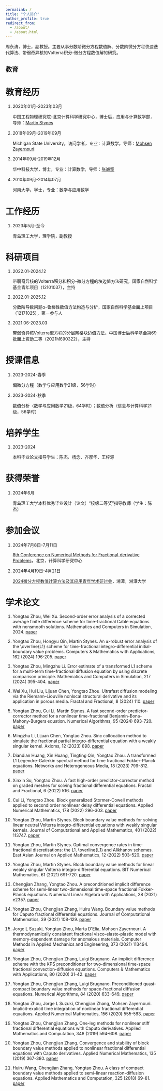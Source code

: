 ```yaml
---
permalink: /
title: "个人简介"
author_profile: true
redirect_from: 
  - /about/
  - /about.html
---
```


周永涛，博士，副教授。主要从事分数阶微分方程数值解、分数阶微分方程快速迭代算法、带弱奇异核的Volterra积分-微分方程数值解的研究。
<h2 id="教育"> 教育</h2>

# 教育经历

1. 2020年01月-2023年03月

   中国工程物理研究院-北京计算科学研究中心，博士后，应用与计算数学部，导师：[Martin Stynes](http://www.csrc.ac.cn/en/people/faculty/151.html)

1. 2018年09月-2019年09月

   Michigan State University，访问学者，专业：计算数学，导师：[Mohsen Zayernouri](https://engineering.msu.edu/faculty/Mohsen-Zayernouri)

1. 2014年09月-2019年12月

   华中科技大学，博士，专业：计算数学，导师：[张诚坚](http://faculty.hust.edu.cn/zhangchengjian/zh_CN/index.htm)

1. 2010年09月-2014年07月

   河南大学，学士，专业：数学与应用数学

工作经历
======
1. 2023年5月-至今

   青岛理工大学，理学院，副教授

科研项目
======
1. 2022.01-2024.12

   带弱奇异核的Volterra积分和积分-微分方程的块边值方法研究，国家自然科学基金青年项目（12101037），主持

1. 2022.01-2025.12

   分数阶导数问题⍺-鲁棒性数值方法构造与分析，国家自然科学基金面上项目（12171025），第一参与人

1. 2021.06-2023.03

   带弱奇异核Volterra型方程的分层网格块边值方法，中国博士后科学基金第69批面上资助二等（2021M690322），主持

授课信息
======
1. 2023-2024-春季

   偏微分方程（数学与应用数学21级，56学时）
   
1. 2023-2024-秋季

   数值分析（数学与应用数学21级，64学时）；数值分析（信息与计算科学21级，56学时）

培养学生
======
1. 2023-2024

   本科毕业论文指导学生：陈杰、杨念、齐厚华、王梓源

获得荣誉
======
1. 2024年6月

   青岛理工大学本科优秀毕业设计（论文）“校级二等奖”指导教师（学生：陈杰）

参加会议
======
1. 2024年7月8日-7月11日

   [8th Conference on Numerical Methods for Fractional-derivative Problems](https://www.csrc.ac.cn/en/event/workshop/2024-02-19/119.html)，北京，计算科学研究中心

2. 2024年4月19日-4月21日

   [2024微分方程数值计算方法及其应用青年学术研讨会](https://math.xtu.edu.cn/info/1057/4307.htm)，湘潭，湘潭大学


学术论文
======
1. Yongtao Zhou, Wei Xu. Second-order error analysis of a corrected average finite difference scheme for time-fractional Cable equations with nonsmooth solutions. Mathematics and Computers in Simulation, 2024. [paper](https://www.sciencedirect.com/science/article/abs/pii/S037847542400288X)

1. Yongtao Zhou, Hongyu Qin, Martin Stynes. An ⍺-robust error analysis of the \overline{L1} scheme for time-fractional integro-differential initial-boundary value problems. Computers & Mathematics with Applications, 162 (2024) 196-205. [paper](https://www.sciencedirect.com/science/article/pii/S0898122124001226)

1. Yongtao Zhou, Mingzhu Li. Error estimate of a transformed L1 scheme for a multi-term time-fractional diffusion equation by using discrete comparison principle. Mathematics and Computers in Simulation, 217 (2024) 395-404. [paper](https://www.sciencedirect.com/science/article/pii/S0378475423004718)

1. Wei Xu, Hui Liu, Lijuan Chen, Yongtao Zhou. Ultrafast diffusion modeling via the Riemann–Liouville nonlocal structural derivative and its application in porous media. Fractal and Fractional, 8 (2024) 110. [paper](https://www.mdpi.com/2504-3110/8/2/110)

1. Yongtao Zhou, Cui Li, Martin Stynes. A fast second-order predictor-corrector method for a nonlinear time-fractional Benjamin-Bona-Mahony-Burgers equation. Numerical Algorithms, 95 (2024) 693-720. [paper](https://link.springer.com/article/10.1007/s11075-023-01586-x)
   
1. Mingzhu Li, Lijuan Chen, Yongtao Zhou. Sinc collocation method to simulate the fractional partial integro-differential equation with a weakly singular kernel. Axioms, 12 (2023) 898. [paper](https://www.mdpi.com/2075-1680/12/9/898)

1. Diandian Huang, Xin Huang, Tingting Qin, Yongtao Zhou. A transformed L1 Legendre-Galerkin spectral method for time fractional Fokker-Planck equations. Networks and Heterogeneous Media, 18 (2023) 799-812. [paper](https://www.aimspress.com/aimspress-data/nhm/2023/2/PDF/nhm-18-02-034.pdf)

1. Xinxin Su, Yongtao Zhou. A fast high-order predictor-corrector method on graded meshes for solving fractional differential equations. Fractal and Fractional, 6 (2022) 516. [paper](https://www.mdpi.com/2504-3110/6/9/516)

1. Cui Li, Yongtao Zhou. Block generalized Stormer-Cowell methods applied to second order nonlinear delay differential equations. Applied Numerical Mathematics, 178 (2022) 296-303. [paper](https://www.sciencedirect.com/science/article/abs/pii/S0168927422000988)  

1. Yongtao Zhou, Martin Stynes. Block boundary value methods for solving linear neutral Volterra integro-differential equations with weakly singular kernels. Journal of Computational and Applied Mathematics, 401 (2022) 113747. [paper](https://www.sciencedirect.com/science/article/abs/pii/S0377042721003691)

1. Yongtao Zhou, Martin Stynes. Optimal convergence rates in time-fractional discretisations: the L1, \overline{L1} and Alikhanov schemes. East Asian Journal on Applied Mathematics, 12 (2022) 503-520. [paper](https://www.researchgate.net/publication/352864244_Optimal_convergence_rates_in_time-fractional_discretisations_the_L1_overlinetext_L1_and_Alikhanov_schemes)

1. Yongtao Zhou, Martin Stynes. Block boundary value methods for linear weakly singular Volterra integro-differential equations. BIT Numerical Mathematics, 61 (2021) 691-720. [paper](https://link.springer.com/article/10.1007/s10543-020-00840-1)

1. Chengjian Zhang, Yongtao Zhou. A preconditioned implicit difference scheme for semi-linear two-dimensional time-space fractional Fokker-Planck equations. Numerical Linear Algebra with Applications, 28 (2021) e2357. [paper](https://onlinelibrary.wiley.com/doi/full/10.1002/nla.2357)

1. Yongtao Zhou, Chengjian Zhang, Huiru Wang. Boundary value methods for Caputo fractional differential equations. Journal of Computational Mathematics, 39 (2021) 108-129. [paper](https://doc.global-sci.org/uploads/Issue/JCM/v39n1/391_108.pdf?code=zKzRIc8soj%2BII5x2OutupQ%3D%3D)

1. Jorge L Suzuki, Yongtao Zhou, Marta D'Elia, Mohsen Zayernouri. A thermodynamically consistent fractional visco-elasto-plastic model with memory-dependent damage for anomalous materials. Computer Methods in Applied Mechanics and Engineering, 373 (2021) 113494. [paper](https://www.sciencedirect.com/science/article/pii/S0045782520306794)

1. Yongtao Zhou, Chengjian Zhang, Luigi Brugnano. An implicit difference scheme with the KPS preconditioner for two-dimensional time-space fractional convection-diffusion equations. Computers & Mathematics with Applications, 80 (2020) 31-42. [paper](https://www.sciencedirect.com/science/article/pii/S089812212030081X)

1. Yongtao Zhou, Chengjian Zhang, Luigi Brugnano. Preconditioned quasi-compact boundary value methods for space-fractional diffusion equations. Numerical Algorithms, 84 (2020) 633-649. [paper](https://link.springer.com/article/10.1007/s11075-019-00773-z)

1. Yongtao Zhou, Jorge L Suzuki, Chengjian Zhang, Mohsen Zayernouri. Implicit-explicit time integration of nonlinear fractional differential equations. Applied Numerical Mathematics, 156 (2020) 555-583. [paper](https://www.sciencedirect.com/science/article/abs/pii/S0168927420301215)

1. Yongtao Zhou, Chengjian Zhang. One-leg methods for nonlinear stiff fractional differential equations with Caputo derivatives. Applied Mathematics and Computation, 348 (2019) 594-608. [paper](https://www.sciencedirect.com/science/article/pii/S009630031831066X)

1. Yongtao Zhou, Chengjian Zhang. Convergence and stability of block boundary value methods applied to nonlinear fractional differential equations with Caputo derivatives. Applied Numerical Mathematics, 135 (2019) 367-380. [paper](https://www.sciencedirect.com/science/article/abs/pii/S0168927418302071)

1. Huiru Wang, Chengjian Zhang, Yongtao Zhou. A class of compact boundary value methods applied to semi-linear reaction-diffusion equations. Applied Mathematics and Computation, 325 (2018) 69-81. [paper](https://www.sciencedirect.com/science/article/pii/S0096300317308925)
